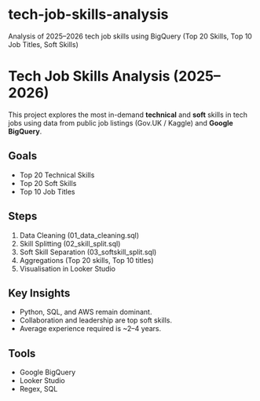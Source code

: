 # tech-job-skills-analysis
Analysis of 2025–2026 tech job skills using BigQuery (Top 20 Skills, Top 10 Job Titles, Soft Skills)
# Tech Job Skills Analysis (2025–2026)

This project explores the most in-demand **technical** and **soft** skills in tech jobs using data from public job listings (Gov.UK / Kaggle) and **Google BigQuery**.

## Goals
- Top 20 Technical Skills
- Top 20 Soft Skills
- Top 10 Job Titles

## Steps
1. Data Cleaning (01_data_cleaning.sql)
2. Skill Splitting (02_skill_split.sql)
3. Soft Skill Separation (03_softskill_split.sql)
4. Aggregations (Top 20 skills, Top 10 titles)
5. Visualisation in Looker Studio

## Key Insights
- Python, SQL, and AWS remain dominant.
- Collaboration and leadership are top soft skills.
- Average experience required is ~2–4 years.

## Tools
- Google BigQuery
- Looker Studio
- Regex, SQL

